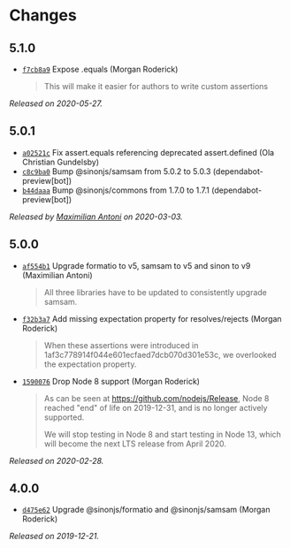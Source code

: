 # Changes

## 5.1.0

- [`f7cb8a9`](https://github.com/sinonjs/referee/commit/f7cb8a9953c5b613684facd433c7c34d41038098)
  Expose .equals (Morgan Roderick)
    >
    > This will make it easier for authors to write custom assertions
    >

_Released on 2020-05-27._

## 5.0.1

- [`a02521c`](https://github.com/sinonjs/referee/commit/a02521c1d35627ec454f2ac3848fdae3882cea95)
  Fix assert.equals referencing deprecated assert.defined (Ola Christian Gundelsby)
- [`c8c9ba0`](https://github.com/sinonjs/referee/commit/c8c9ba0787e81f04e828b9097e2f275c331c0c06)
  Bump @sinonjs/samsam from 5.0.2 to 5.0.3 (dependabot-preview[bot])
- [`b44daaa`](https://github.com/sinonjs/referee/commit/b44daaa645837d57197601391e8ff2e03ee305a6)
  Bump @sinonjs/commons from 1.7.0 to 1.7.1 (dependabot-preview[bot])

_Released by [Maximilian Antoni](https://github.com/mantoni) on 2020-03-03._

## 5.0.0

- [`af554b1`](https://github.com/sinonjs/referee/commit/af554b176f80be380f983b41024c6d9a0832c0ff)
  Upgrade formatio to v5, samsam to v5 and sinon to v9 (Maximilian Antoni)
    >
    > All three libraries have to be updated to consistently upgrade samsam.
    >
- [`f32b3a7`](https://github.com/sinonjs/referee/commit/f32b3a7c50fb7e5f563827e0d6ae2f9846307590)
  Add missing expectation property for resolves/rejects (Morgan Roderick)
    >
    > When these assertions were introduced in
    > 1af3c778914f044e601ecfaed7dcb070d301e53c, we overlooked the expectation
    > property.
    >
- [`1590076`](https://github.com/sinonjs/referee/commit/15900764e8b22b09610c828251fcded97ad0c4f9)
  Drop Node 8 support (Morgan Roderick)
    >
    > As can be seen at https://github.com/nodejs/Release, Node 8 reached
    > "end" of life on 2019-12-31, and is no longer actively supported.
    >
    > We will stop testing in Node 8 and start testing in Node 13, which will
    > become the next LTS release from April 2020.
    >

_Released on 2020-02-28._

## 4.0.0

- [`d475e62`](https://github.com/sinonjs/referee/commit/d475e624cfac65656c8c5bc4a1ac7ec0294f54a9)
  Upgrade @sinonjs/formatio and @sinonjs/samsam (Morgan Roderick)

_Released on 2019-12-21._
